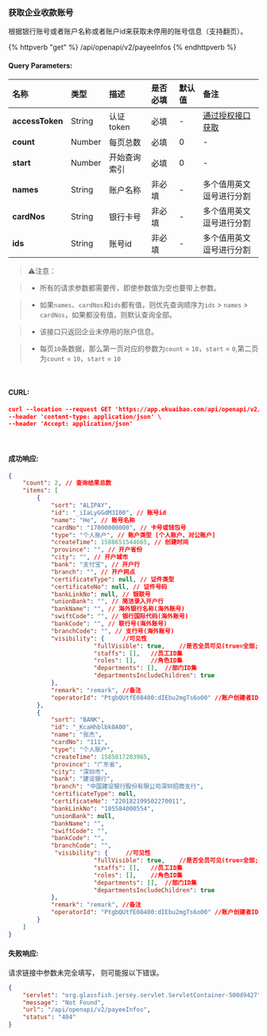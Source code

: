 ### 获取企业收款账号

根据银行账号或者账户名称或者账户id来获取未停用的账号信息（支持翻页）。

{% httpverb "get" %} /api/openapi/v2/payeeInfos {% endhttpverb %}


#### Query Parameters:

| 名称       | 类型    | 描述                  | 是否必填      | 默认值 |  备注 |
| :--------- | :------ | :------------------ | :------ |:------ |:------ |
| **accessToken** | String   | 认证token  | 必填     | - | [通过授权接口获取](/getting-started/auth.html)  |
| **count** | Number  |每页总数      |  必填 | 0 | - |
| **start** | Number  |开始查询索引      |  必填 | 0 | - |
| **names** | String  |账户名称      |  非必填 | - | 多个值用英文逗号进行分割 |
| **cardNos** | String  |银行卡号      |  非必填 | - | 多个值用英文逗号进行分割 |
| **ids** | String  |账号id      |  非必填 | - | 多个值用英文逗号进行分割 |



> ⚠️注意：

> * 所有的请求参数都需要传，即使参数值为空也要带上参数。

> * 如果`names`、`cardNos`和`ids`都有值，则优先查询顺序为`ids` > `names` > `cardNos`，如果都没有值，则默认查询全部。

> * 该接口只返回企业未停用的账户信息。

> * 每页`10`条数据，那么第一页对应的参数为`count` = `10`，`start` = `0`,第二页为`count` = `10`，`start` = `10`

<br/>

#### CURL:
```json
curl --location --request GET 'https://app.ekuaibao.com/api/openapi/v2/payeeInfos?accessToken=nGsbyxO8kgpE00&count=100&start=0&names&cardNos&ids' \
--header 'content-type: application/json' \
--header 'Accept: application/json'
```
<br/>

#### 成功响应:
```json
{
    "count": 2, // 查询结果总数
    "items": [
        {
            "sort": "ALIPAY",
            "id": "_iIaLyGGdM3I00", // 账号id
            "name": "He", // 账号名称
            "cardNo": "17000000000", // 卡号或钱包号
            "type": "个人账户", // 账户类型 [个人账户、对公账户]
            "createTime": 1588651544665, // 创建时间
            "province": "", // 开户省份
            "city": "", // 开户城市
            "bank": "支付宝", // 开户行
            "branch": "", // 开户网点
            "certificateType": null, // 证件类型
            "certificateNo": null, // 证件号码
            "bankLinkNo": null, // 银联号
            "unionBank": "", // 简洁录入开户行
            "bankName": "", // 海外银行名称(海外账号)
            "swiftCode": "", // 银行国际代码(海外账号)
            "bankCode": "", // 联行号(海外账号)
            "branchCode": "", // 支行号(海外账号)
            "visibility": {     //可见性
                        "fullVisible": true,    //是否全员可见(true=全部; false=部分)
                        "staffs": [],   //员工ID集
                        "roles": [],    //角色ID集
                        "departments": [],  //部门ID集
                        "departmentsIncludeChildren": true
            },
            "remark": "remark", //备注
            "operatorId": "PtgbQUtfE08400:dIEbu2mgTs6o00" //账户创建者ID
        },
        {
            "sort": "BANK",
            "id": "_KcaHhblbk0A00",
            "name": "张杰",
            "cardNo": "111",
            "type": "个人账户",
            "createTime": 1585017203965,
            "province": "广东省",
            "city": "深圳市",
            "bank": "建设银行",
            "branch": "中国建设银行股份有限公司深圳招商支行",
            "certificateType": null,
            "certificateNo": "220182199502270011",
            "bankLinkNo": "105584000554",
            "unionBank": null,
            "bankName": "",
            "swiftCode": "",
            "bankCode": "",
            "branchCode": "",
             "visibility": {     //可见性
                        "fullVisible": true,    //是否全员可见(true=全部; false=部分)
                        "staffs": [],   //员工ID集
                        "roles": [],    //角色ID集
                        "departments": [],  //部门ID集
                        "departmentsIncludeChildren": true
            },
            "remark": "remark", //备注
            "operatorId": "PtgbQUtfE08400:dIEbu2mgTs6o00" //账户创建者ID
        }
    ]
}
```


#### 失败响应:
请求链接中参数未完全填写， 则可能报以下错误。

```json
{
    "servlet": "org.glassfish.jersey.servlet.ServletContainer-500d9427",
    "message": "Not Found",
    "url": "/api/openapi/v2/payeeInfos",
    "status": "404"
}
```